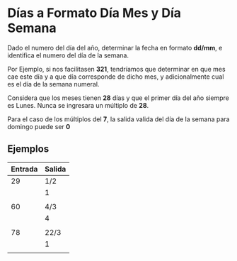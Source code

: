 

# Días a Formato Día Mes y Día  Semana

Dado el numero del día del año, determinar la fecha en formato **dd/mm**, e identifica el numero del día de la semana.

Por Ejemplo, si nos facilitasen **321**, tendríamos que determinar en que mes cae este día y a que día corresponde de dicho mes, y adicionalmente cual es el día de la semana numeral.

Considera que los meses tienen **28** días y que el primer día del año siempre es Lunes. Nunca se ingresara un múltiplo de **28**.

Para el caso de los múltiplos del **7**, la salida valida del día de la semana para domingo puede ser **0**

## Ejemplos
| Entrada |Salida  |
|--|--|
| 29 | 1/2 |
|  |1 |
|||
|  60|4/3 |
|  |4    |
|||
| 78 | 22/3|
|  |1    |
|||
